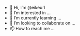 - 👋 Hi, I’m @eikeurl
- 👀 I’m interested in ...
- 🌱 I’m currently learning ...
- 💞️ I’m looking to collaborate on ...
- 📫 How to reach me ...

<!---
eikeurl/eikeurl is a ✨ special ✨ repository because its `README.md` (this file) appears on your GitHub profile.
You can click the Preview link to take a look at your changes.
--->
